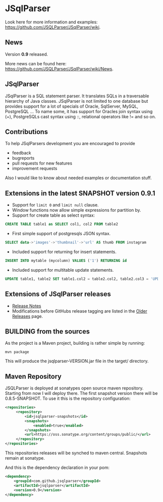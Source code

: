 # JSqlParser

Look here for more information and examples: https://github.com/JSQLParser/JSqlParser/wiki.

## News

Version **0.9** released.

More news can be found here: https://github.com/JSQLParser/JSqlParser/wiki/News.

## JSqlParser

JSqlParser is a SQL statement parser. It translates SQLs in a traversable hierarchy of Java classes. JSqlParser is not limited to one database but provides support for a lot of specials of Oracle, SqlServer, MySQL, PostgreSQL ... To name some, it has support for Oracles join syntax using (+), PostgreSQLs cast syntax using ::, relational operators like != and so on.

## Contributions
To help JSqlParsers development you are encouraged to provide 
* feedback
* bugreports
* pull requests for new features
* improvement requests

Also I would like to know about needed examples or documentation stuff. 

## Extensions in the latest SNAPSHOT version 0.9.1

* Support for ```limit 0``` and ```limit null``` clause.
* Window functions now allow simple expressions for partition by. 
* Support for create table as select syntax:

```sql
CREATE TABLE table1 as SELECT col1, col2 FROM table2
```

* First simple support of postgresqls JSON syntax.

```sql
SELECT data->'images'->'thumbnail'->'url' AS thumb FROM instagram
```

* Included support for returning for insert statements.

```sql
INSERT INTO mytable (mycolumn) VALUES ('1') RETURNING id
```

* Included support for multitable update statements.

```sql
UPDATE table1, table2 SET table1.col2 = table2.col2, table2.col3 = 'UPDATED' WHERE table1.col1 = table2.col1
```

## Extensions of JSqlParser releases

* [Release Notes](https://github.com/JSQLParser/JSqlParser/releases)
* Modifications before GitHubs release tagging are listed in the [Older Releases](https://github.com/JSQLParser/JSqlParser/wiki/Older-Releases) page.



## BUILDING from the sources

As the project is a Maven project, building is rather simple by running:

	mvn package

This will produce the jsqlparser-VERSION.jar file in the target/ directory.

## Maven Repository

JSQLParser is deployed at sonatypes open source maven repository. 
Starting from now I will deploy there. The first snapshot version there will be 0.8.5-SNAPSHOT.
To use it this is the repository configuration:

```xml
<repositories>
     <repository>
         <id>jsqlparser-snapshots</id>
         <snapshots>
             <enabled>true</enabled>
         </snapshots>
         <url>https://oss.sonatype.org/content/groups/public/</url>
     </repository>
</repositories>
```
This repositories releases will be synched to maven central. Snapshots remain at sonatype.

And this is the dependency declaration in your pom:
```xml
<dependency>
	<groupId>com.github.jsqlparser</groupId>
	<artifactId>jsqlparser</artifactId>
	<version>0.9</version>
</dependency>
```

